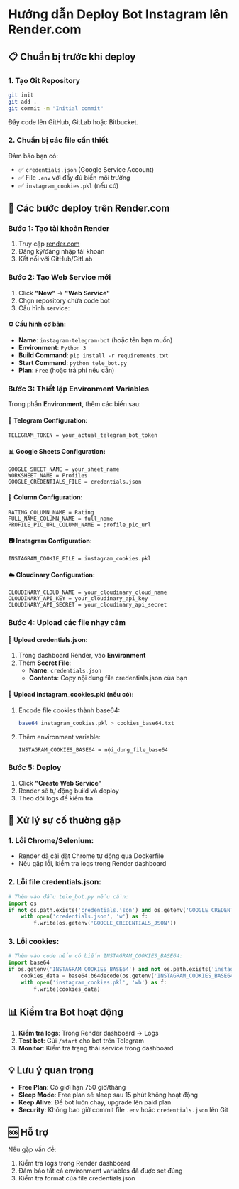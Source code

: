 # Hướng dẫn Deploy Bot Instagram lên Render.com

## 📋 Chuẩn bị trước khi deploy

### 1. Tạo Git Repository
```bash
git init
git add .
git commit -m "Initial commit"
```

Đẩy code lên GitHub, GitLab hoặc Bitbucket.

### 2. Chuẩn bị các file cần thiết
Đảm bảo bạn có:
- ✅ `credentials.json` (Google Service Account)
- ✅ File `.env` với đầy đủ biến môi trường
- ✅ `instagram_cookies.pkl` (nếu có)

## 🚀 Các bước deploy trên Render.com

### Bước 1: Tạo tài khoản Render
1. Truy cập [render.com](https://render.com)
2. Đăng ký/đăng nhập tài khoản
3. Kết nối với GitHub/GitLab

### Bước 2: Tạo Web Service mới
1. Click **"New"** → **"Web Service"**
2. Chọn repository chứa code bot
3. Cấu hình service:

#### ⚙️ Cấu hình cơ bản:
- **Name**: `instagram-telegram-bot` (hoặc tên bạn muốn)
- **Environment**: `Python 3`
- **Build Command**: `pip install -r requirements.txt`
- **Start Command**: `python tele_bot.py`
- **Plan**: `Free` (hoặc trả phí nếu cần)

### Bước 3: Thiết lập Environment Variables
Trong phần **Environment**, thêm các biến sau:

#### 🔑 Telegram Configuration:
```
TELEGRAM_TOKEN = your_actual_telegram_bot_token
```

#### 📊 Google Sheets Configuration:
```
GOOGLE_SHEET_NAME = your_sheet_name
WORKSHEET_NAME = Profiles
GOOGLE_CREDENTIALS_FILE = credentials.json
```

#### 📝 Column Configuration:
```
RATING_COLUMN_NAME = Rating
FULL_NAME_COLUMN_NAME = full_name
PROFILE_PIC_URL_COLUMN_NAME = profile_pic_url
```

#### 📷 Instagram Configuration:
```
INSTAGRAM_COOKIE_FILE = instagram_cookies.pkl
```

#### ☁️ Cloudinary Configuration:
```
CLOUDINARY_CLOUD_NAME = your_cloudinary_cloud_name
CLOUDINARY_API_KEY = your_cloudinary_api_key
CLOUDINARY_API_SECRET = your_cloudinary_api_secret
```

### Bước 4: Upload các file nhạy cảm

#### 📄 Upload credentials.json:
1. Trong dashboard Render, vào **Environment**
2. Thêm **Secret File**:
   - **Name**: `credentials.json`
   - **Contents**: Copy nội dung file credentials.json của bạn

#### 🍪 Upload instagram_cookies.pkl (nếu có):
1. Encode file cookies thành base64:
   ```bash
   base64 instagram_cookies.pkl > cookies_base64.txt
   ```
2. Thêm environment variable:
   ```
   INSTAGRAM_COOKIES_BASE64 = nội_dung_file_base64
   ```

### Bước 5: Deploy
1. Click **"Create Web Service"**
2. Render sẽ tự động build và deploy
3. Theo dõi logs để kiểm tra

## 🔧 Xử lý sự cố thường gặp

### 1. Lỗi Chrome/Selenium:
- Render đã cài đặt Chrome tự động qua Dockerfile
- Nếu gặp lỗi, kiểm tra logs trong Render dashboard

### 2. Lỗi file credentials.json:
```python
# Thêm vào đầu tele_bot.py nếu cần:
import os
if not os.path.exists('credentials.json') and os.getenv('GOOGLE_CREDENTIALS_JSON'):
    with open('credentials.json', 'w') as f:
        f.write(os.getenv('GOOGLE_CREDENTIALS_JSON'))
```

### 3. Lỗi cookies:
```python
# Thêm vào code nếu có biến INSTAGRAM_COOKIES_BASE64:
import base64
if os.getenv('INSTAGRAM_COOKIES_BASE64') and not os.path.exists('instagram_cookies.pkl'):
    cookies_data = base64.b64decode(os.getenv('INSTAGRAM_COOKIES_BASE64'))
    with open('instagram_cookies.pkl', 'wb') as f:
        f.write(cookies_data)
```

## 📊 Kiểm tra Bot hoạt động

1. **Kiểm tra logs**: Trong Render dashboard → Logs
2. **Test bot**: Gửi `/start` cho bot trên Telegram
3. **Monitor**: Kiểm tra trạng thái service trong dashboard

## 💡 Lưu ý quan trọng

- **Free Plan**: Có giới hạn 750 giờ/tháng
- **Sleep Mode**: Free plan sẽ sleep sau 15 phút không hoạt động
- **Keep Alive**: Để bot luôn chạy, upgrade lên paid plan
- **Security**: Không bao giờ commit file `.env` hoặc `credentials.json` lên Git

## 🆘 Hỗ trợ

Nếu gặp vấn đề:
1. Kiểm tra logs trong Render dashboard
2. Đảm bảo tất cả environment variables đã được set đúng
3. Kiểm tra format của file credentials.json
